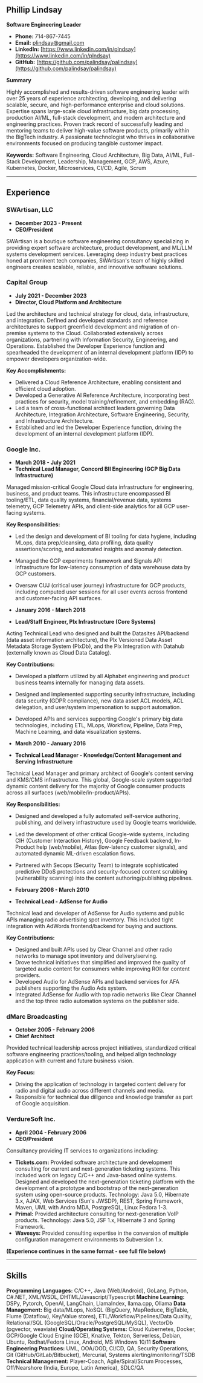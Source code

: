 ## Phillip Lindsay

**Software Engineering Leader**

* **Phone:** 714-867-7445
* **Email:** plindsay@gmail.com
* **LinkedIn:** [https://www.linkedin.com/in/plndsay](https://www.linkedin.com/in/plndsay) 
* **GitHub:** [https://github.com/palindsay/palindsay](https://github.com/palindsay/palindsay)

**Summary**

Highly accomplished and results-driven software engineering leader with over 25 years of experience architecting, developing, and delivering scalable, secure, and high-performance enterprise and cloud solutions. Expertise spans large-scale cloud infrastructure, big data processing, production AI/ML, full-stack development, and modern architecture and engineering practices. Proven track record of successfully leading and mentoring teams to deliver high-value software products, primarily within the BigTech industry. A passionate technologist who thrives in collaborative environments focused on producing tangible customer impact.

**Keywords:** Software Engineering, Cloud Architecture, Big Data, AI/ML, Full-Stack Development, Leadership, Management, GCP, AWS, Azure, Kubernetes, Docker, Microservices, CI/CD, Agile, Scrum

---

## Experience

### SWArtisan, LLC 

* **December 2023 - Present**
* **CEO/President**

SWArtisan is a boutique software engineering consultancy specializing in providing expert software architecture, product development, and ML/LLM systems development services. Leveraging deep industry best practices honed at prominent tech companies, SWArtisan's team of highly skilled engineers creates scalable, reliable, and innovative software solutions.

### Capital Group 

* **July 2021 - December 2023**
* **Director, Cloud Platform and Architecture**

Led the architecture and technical strategy for cloud, data, infrastructure, and integration. Defined and developed standards and reference architectures to support greenfield development and migration of on-premise systems to the Cloud. Collaborated extensively across organizations, partnering with Information Security, Engineering, and Operations. Established the Developer Experience function and spearheaded the development of an internal development platform (IDP) to empower developers organization-wide.  

**Key Accomplishments:**

* Delivered a Cloud Reference Architecture, enabling consistent and efficient cloud adoption.
* Developed a Generative AI Reference Architecture, incorporating best practices for security, model training/refinement, and embedding (RAG).
* Led a team of cross-functional architect leaders governing Data Architecture, Integration Architecture, Software Engineering, Security, and Infrastructure Architecture.
* Established and led the Developer Experience function, driving the development of an internal development platform (IDP).

### Google Inc. 

* **March 2018 - July 2021**
* **Technical Lead Manager, Concord BII Engineering (GCP Big Data Infrastructure)**

Managed mission-critical Google Cloud data infrastructure for engineering, business, and product teams. This infrastructure encompassed BI tooling/ETL, data quality systems, financial/revenue data, systems telemetry, GCP Telemetry APIs, and client-side analytics for all GCP user-facing systems.  

**Key Responsibilities:**

* Led the design and development of BI tooling for data hygiene, including MLops, data prep/cleansing, data profiling, data quality assertions/scoring, and automated insights and anomaly detection.
* Managed the GCP experiments framework and Signals API infrastructure for low-latency consumption of data warehouse data by GCP customers.
* Oversaw CUJ (critical user journey) infrastructure for GCP products, including computed user sessions for all user events across frontend and customer-facing API surfaces.

* **January 2016 - March 2018**
* **Lead/Staff Engineer, Plx Infrastructure (Core Systems)**

Acting Technical Lead who designed and built the Datasites API/backend (data asset information architecture), the Plx Versioned Data Asset Metadata Storage System (PlxDb), and the Plx Integration with Datahub (externally known as Cloud Data Catalog).  

**Key Contributions:**

* Developed a platform utilized by all Alphabet engineering and product business teams internally for managing data assets.
* Designed and implemented supporting security infrastructure, including data security (GDPR compliance), new data asset ACL models, ACL delegation, and user/system impersonation to support automation.
* Developed APIs and services supporting Google's primary big data technologies, including ETL, MLops, Workflow, Pipeline, Data Prep, Machine Learning, and data visualization systems. 

* **March 2010 - January 2016**
* **Technical Lead Manager - Knowledge/Content Management and Serving Infrastructure**

Technical Lead Manager and primary architect of Google's content serving and KMS/CMS infrastructure. This global, Google-scale system supported dynamic content delivery for the majority of Google consumer products across all surfaces (web/mobile/in-product/APIs).

**Key Responsibilities:**

* Designed and developed a fully automated self-service authoring, publishing, and delivery infrastructure used by Google teams worldwide.
* Led the development of other critical Google-wide systems, including CIH (Customer Interaction History), Google Feedback backend, In-Product help (web/mobile), Atlas (low-latency customer signals), and automated dynamic ML-driven escalation flows.
* Partnered with Secops (Security Team) to integrate sophisticated predictive DDoS protections and security-focused content scrubbing (vulnerability scanning) into the content authoring/publishing pipelines.

* **February 2006 - March 2010**
* **Technical Lead - AdSense for Audio**

Technical lead and developer of AdSense for Audio systems and public APIs managing radio advertising spot inventory. This included tight integration with AdWords frontend/backend for buying and auctions.

**Key Contributions:**

* Designed and built APIs used by Clear Channel and other radio networks to manage spot inventory and delivery/serving.
* Drove technical initiatives that simplified and improved the quality of targeted audio content for consumers while improving ROI for content providers.
* Developed Audio for AdSense APIs and backend services for AFA publishers supporting the Audio Ads system.
* Integrated AdSense for Audio with top radio networks like Clear Channel and the top three radio automation systems on the publisher side.

### dMarc Broadcasting 

* **October 2005 - February 2006**
* **Chief Architect**

Provided technical leadership across project initiatives, standardized critical software engineering practices/tooling, and helped align technology application with current and future business vision. 

**Key Focus:**

* Driving the application of technology in targeted content delivery for radio and digital audio across different channels and media.
* Responsible for technical due diligence and knowledge transfer as part of Google acquisition.

### VerdureSoft Inc. 

* **April 2004 - February 2006**
* **CEO/President**

Consultancy providing IT services to organizations including:

* **Tickets.com:** Provided software architecture and development consulting for current and next-generation ticketing systems. This included work on legacy C/C++ and Java-based online systems. Designed and developed the next-generation ticketing platform with the development of a prototype and bootstrap of the next-generation system using open-source products. Technology: Java 5.0, Hibernate 3.x, AJAX, Web Services (Sun's JWSDP), REST, Spring Framework, Maven, UML with Andro MDA, PostgreSQL, Linux Fedora 1-3.
* **Primal:** Provided architecture consulting for next-generation VoIP products. Technology: Java 5.0, JSF 1.x, Hibernate 3 and Spring Framework.
* **Wavesys:** Provided consulting expertise in the conversion of multiple configuration management environments to Subversion 1.x.


**(Experience continues in the same format - see full file below)** 

---

## Skills

**Programming Languages:** C/C++, Java (Web/Android), GoLang, Python, C#.NET, XML/WSDL, DHTML/Javascript/Typescript 
**Machine Learning:** DSPy, Pytorch, OpenAI, LangChain, LlamaIndex, llama.cpp, Ollama
**Data Management:** Big data/MLops, NoSQL (BigQuery, MapReduce, BigTable, Flume (Dataflow), Key/Value stores), ETL/Workflow/Pipelines/Data Quality, Relational/SQL (GoogleSQL/Oracle/PostgreSQL/MySQL), VectorDb (pgvector, weaviate)
**Cloud/Operating Systems:** Cloud Kubernetes, Docker, GCP/Google Cloud Engine (GCE), Knative, Tekton, Serverless, Debian, Ubuntu, Redhat/Fedora Linux, Android, MS Windows 10/11
**Software Engineering Practices:** UML, OOA/OOD, CI/CD, QA, Security Operations, Git (GitHub/GitLab/Bitbucket), Mercurial, Systems alerting/monitoring/TSDB
**Technical Management:** Player-Coach, Agile/Spiral/Scrum Processes, Off/Nearshore (India, Europe, Latin America), SDLC/QA 

--- 
